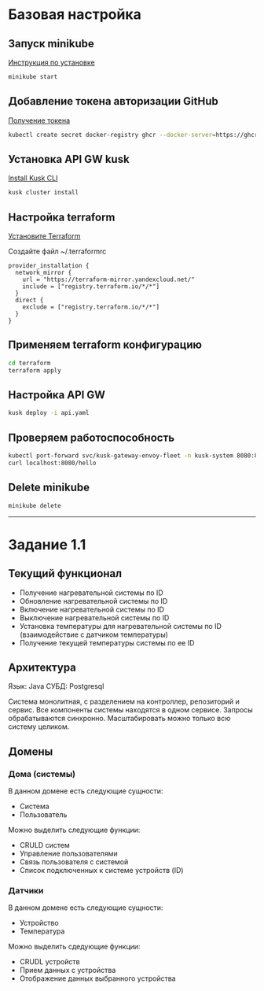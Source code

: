 # Базовая настройка

## Запуск minikube

[Инструкция по установке](https://minikube.sigs.k8s.io/docs/start/)

```bash
minikube start
```


## Добавление токена авторизации GitHub

[Получение токена](https://github.com/settings/tokens/new)

```bash
kubectl create secret docker-registry ghcr --docker-server=https://ghcr.io --docker-username=<github_username> --docker-password=<github_token> -n default
```


## Установка API GW kusk

[Install Kusk CLI](https://docs.kusk.io/getting-started/install-kusk-cli)

```bash
kusk cluster install
```


## Настройка terraform

[Установите Terraform](https://yandex.cloud/ru/docs/tutorials/infrastructure-management/terraform-quickstart#install-terraform)


Создайте файл ~/.terraformrc

```hcl
provider_installation {
  network_mirror {
    url = "https://terraform-mirror.yandexcloud.net/"
    include = ["registry.terraform.io/*/*"]
  }
  direct {
    exclude = ["registry.terraform.io/*/*"]
  }
}
```

## Применяем terraform конфигурацию 

```bash
cd terraform
terraform apply
```

## Настройка API GW

```bash
kusk deploy -i api.yaml
```

## Проверяем работоспособность

```bash
kubectl port-forward svc/kusk-gateway-envoy-fleet -n kusk-system 8080:80
curl localhost:8080/hello
```


## Delete minikube

```bash
minikube delete
```

----

# Задание 1.1

## Текущий функционал

- Получение нагревательной системы по ID
- Обновление нагревательной системы по ID
- Включение нагревательной системы по ID
- Выключение нагревательной системы по ID
- Установка температуры для нагревательной системы по ID (взаимодействие с датчиком температуры)
- Получение текущей температуры системы по ее ID

## Архитектура

Язык: Java
СУБД: Postgresql

Система монолитная, с разделением на контроллер, репозиторий и сервис. Все компоненты системы находятся в одном сервисе.
Запросы обрабатываются синхронно.
Масштабировать можно только всю систему целиком.

## Домены

### Дома (системы)

В данном домене есть следующие сущности:
- Система
- Пользователь

Можно выделить следующие функции:
- CRULD систем
- Управление пользователями
- Связь пользователя с системой
- Список подключенных к системе устройств (ID)

### Датчики

В данном домене есть следующие сущности:
- Устройство
- Температура

Можно выделить сдедующие функции:
- CRUDL устройств
- Прием данных с устройства
- Отображение данных выбранного устройства